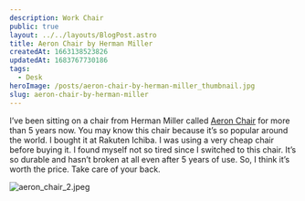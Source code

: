 ```yaml
---
description: Work Chair
public: true
layout: ../../layouts/BlogPost.astro
title: Aeron Chair by Herman Miller
createdAt: 1663138523826
updatedAt: 1683767730186
tags:
  - Desk
heroImage: /posts/aeron-chair-by-herman-miller_thumbnail.jpg
slug: aeron-chair-by-herman-miller
---
```



I’ve been sitting on a chair from Herman Miller called [Aeron Chair](https://amzn.to/3mzPwFZ) for more than 5 years now. You may know this chair because it’s so popular around the world. I bought it at Rakuten Ichiba. I was using a very cheap chair before buying it. I found myself not so tired since I switched to this chair. It’s so durable and hasn’t broken at all even after 5 years of use. So, I think it’s worth the price. Take care of your back.

![aeron_chair_2.jpeg](/posts/aeron-chair-by-herman-miller_aeron-chair-2-jpeg.jpg)